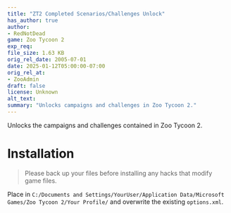 ```yaml
---
title: "ZT2 Completed Scenarios/Challenges Unlock"
has_author: true
author: 
- RedNotDead
game: Zoo Tycoon 2
exp_req: 
file_size: 1.63 KB
orig_rel_date: 2005-07-01
date: 2025-01-12T05:00:00-07:00
orig_rel_at: 
- ZooAdmin
draft: false
license: Unknown
alt_text: 
summary: "Unlocks campaigns and challenges in Zoo Tycoon 2."
---
```

Unlocks the campaigns and challenges contained in Zoo Tycoon 2.  

# Installation

> Please back up your files before installing any hacks that modify game files.

Place in `C:/Documents and Settings/YourUser/Application Data/Microsoft Games/Zoo Tycoon 2/Your Profile/` and overwrite the existing `options.xml`.
